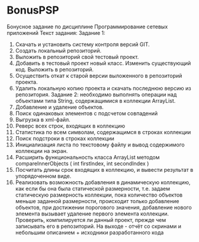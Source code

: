 # BonusPSP
Бонусное задание по дисциплине Программирование сетевых приложений
Текст задания:
Задание 1:
1. Скачать и установить систему контроля версий GIT. 
2. Создать локальный репозиторий.
3. Выложить в репозиторий свой тестовый проект. 
4. Добавить в тестовый проект новый класс. Изменить существующий код. Выложить в репозиторий. 
5. Осуществить откат к старой версии выложенного в репозиторий проекта. 
6. Удалить локальную копию проекта и скачать последнюю версию из репозитория. 
Задание 2: необходимо выполнять операции над объектами типа String, содержащимися в коллекции ArrayList. 
1. Добавление и удаление объектов. 
2. Поиск одинаковых элементов с подсчетом совпадений
3. Выгрузка в xml-файл. 
4. Реверс всех строк, входящих в коллекцию 
5. Статистика по всем символам, содержащимся в строках коллекции 
6. Поиск подстроки в строках коллекции 
7. Инициализация листа по текстовому файлу и вывод содержимого коллекции на экран.
8. Расширить функциональность класса ArrayList методом compareInnerObjects ( int firstIndex, int secondIndex ) 
9. Посчитать длины срок входящих в коллекцию, и вывести результат в упорядоченном виде. 
10. Реализовать возможность добавления в динамическую коллекцию, как если бы она была статической размерности, т.е. задаем статическую размерность коллекции, пока количество объектов меньше заданной размерности, происходит только добавление объектов, при достижении порогового значения, добавление нового элемента вызывает удаление первого элемента коллекции. Проверить, компилируется ли данный проект, прежде чем записывать его в репозиторий.
На выходе - отчёт со скринами и небольшим описанием + исходники разработанного кода

